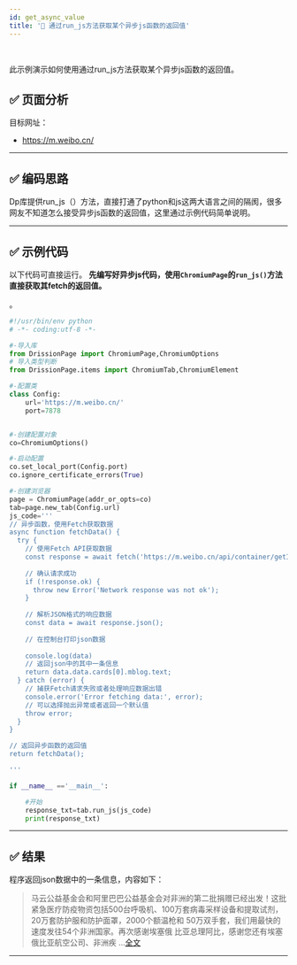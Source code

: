 ```yaml
---
id: get_async_value
title: '🥪 通过run_js方法获取某个异步js函数的返回值'
---
```


<div class="wwads-cn wwads-horizontal" data-id="317"></div><br/>

此示例演示如何使用通过run_js方法获取某个异步js函数的返回值。

## ✅️️ 页面分析

目标网址：

- https://m.weibo.cn/




---

## ✅️️ 编码思路

Dp库提供run_js（）方法，直接打通了python和js这两大语言之间的隔阂，很多网友不知道怎么接受异步js函数的返回值，这里通过示例代码简单说明。



---

## ✅️️ 示例代码

以下代码可直接运行。
**先编写好异步js代码，使用`ChromiumPage`的`run_js()`方法直接获取其fetch的返回值。**

。

```python
#!/usr/bin/env python
# -*- coding:utf-8 -*-

#-导入库
from DrissionPage import ChromiumPage,ChromiumOptions
# 导入类型判断
from DrissionPage.items import ChromiumTab,ChromiumElement

#-配置类
class Config:
    url='https://m.weibo.cn/'
    port=7878


#-创建配置对象
co=ChromiumOptions()

#-启动配置
co.set_local_port(Config.port)
co.ignore_certificate_errors(True)

#-创建浏览器
page = ChromiumPage(addr_or_opts=co)
tab=page.new_tab(Config.url)
js_code='''
// 异步函数，使用Fetch获取数据
async function fetchData() {
  try {
    // 使用Fetch API获取数据
    const response = await fetch('https://m.weibo.cn/api/container/getIndex?type=uid&value=2145291155&containerid=1076032145291155&page=2');
    
    // 确认请求成功
    if (!response.ok) {
      throw new Error('Network response was not ok');
    }
    
    // 解析JSON格式的响应数据
    const data = await response.json();
    
    // 在控制台打印json数据
    
    console.log(data)
    // 返回json中的其中一条信息
    return data.data.cards[0].mblog.text;
  } catch (error) {
    // 捕获Fetch请求失败或者处理响应数据出错
    console.error('Error fetching data:', error);
    // 可以选择抛出异常或者返回一个默认值
    throw error;
  }
}

// 返回异步函数的返回值
return fetchData();

'''

if __name__ =='__main__':

    #开始
    response_txt=tab.run_js(js_code)
    print(response_txt)

```

---

## ✅️️ 结果

程序返回json数据中的一条信息，内容如下：


>马云公益基金会和阿里巴巴公益基金会对非洲的第二批捐赠已经出发！这批紧急医疗防疫物资包括500台呼吸机、100万套病毒采样设备和提取试剂，20万套防护服和防护面罩，2000个额温枪和 50万双手套，我们用最快的速度发往54个非洲国家。再次感谢埃塞俄
比亚总理阿比，感谢您还有埃塞俄比亚航空公司、非洲疾 ...<a href="/status/4490697220163703">全文</a>
---


